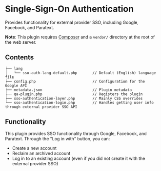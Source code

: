 # Single-Sign-On Authentication

Provides functionality for external provider SSO, including Google, Facebook, and Paratext.

**Note**: This plugin requires [Composer](https://usefulangle.com/post/9/google-login-api-with-php-curl) and a `vendor/` directory at the root of the web server.

## Contents

```
├── lang
│   └── sso-auth-lang-default.php       // Default (English) language file
├── config.php                          // Configuration for the Google API
├── metadata.json                       // Plugin metadata
├── qa-plugin.php                       // Registers the plugin
├── sso-authentication-layer.php        // Mainly CSS overrides
└── sso-authentication-login.php        // Handles getting user info through external provider SSO API
```

## Functionality

This plugin provides SSO functionality through Google, Facebook, and Paratext.
Through the "Log in with" button, you can:

-   Create a new account
-   Reclaim an archived account
-   Log in to an existing account (even if you did not create it with the external provider SSO)
